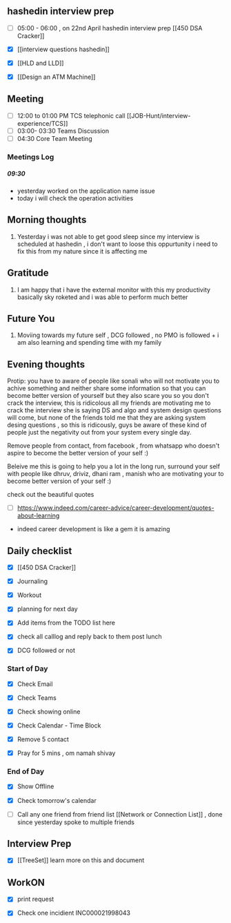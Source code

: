 ## hashedin interview prep
- [ ]  05:00 - 06:00 , on 22nd April hashedin interview prep [[450 DSA Cracker]]
- [x]  [[interview questions hashedin]]
- [x] [[HLD and LLD]]
- [x] [[Design an ATM Machine]]


## Meeting
- [ ]   12:00 to 01:00 PM  TCS telephonic call  [[JOB-Hunt/interview-experience/TCS]]
- [ ]  03:00- 03:30  Teams Discussion
- [ ] 04:30  Core Team Meeting

### Meetings Log
#####  09:30 
- yesterday worked on the application name issue
- today i will check the operation activities




## Morning thoughts
1. Yesterday i was not able to get good sleep since my interview is scheduled at hashedin , i don't want to loose this oppurtunity i need to fix this from my nature since it is affecting me

## Gratitude
1.  I am happy that i have the external monitor with this my productivity basically sky roketed and i was able to perform much better


## Future You
1. Moviing towards my future self , DCG followed , no PMO is followed + i am also learning and spending time with my family

## Evening  thoughts 
Protip: you have to aware of people like sonali who will not motivate you to achive something and neither share some information so that you can become better version of yourself but they also scare you so you don't crack the interview, this is ridicolous all my friends are motivating me to crack the interview she is saying DS and algo and system design questions will come, but none of the friends told me that they are asking system desing questions , so this is ridicously, guys be aware of these kind of people just the negativity out from your system every single day.

Remove people from contact, from facebook , from whatsapp who doesn't aspire to become the better version of your self :) 

Beleive me this is going to help you a lot in the long run, surround your self with people like dhruv, driviz, dhani ram , manish who are motivating your to become better version of your self :)

check out the beautiful quotes
- [ ] https://www.indeed.com/career-advice/career-development/quotes-about-learning
- indeed career development is like a gem it is amazing

## Daily checklist
- [x] [[450 DSA Cracker]]
- [x] Journaling
- [x] Workout
- [x] planning for next day
- [x] Add items from the TODO list here
- [x] check all calllog and reply back to them post lunch


- [x] DCG followed or not 


### Start of Day

- [x] Check Email

- [x] Check Teams

- [x] Check showing online

- [x] Check Calendar - Time Block

- [x] Remove 5 contact

- [x] Pray for 5 mins , om namah shivay



### End of Day

- [x] Show Offline
- [x] Check tomorrow's calendar
- [ ] Call any one friend from friend list [[Network or Connection List]] , done since yesterday spoke to multiple friends


## Interview Prep
- [x] [[TreeSet]] learn more on this and document


## WorkON
- [x] print request
- [x] Check one incidient INC000021998043


